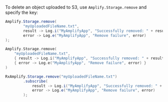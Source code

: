 To delete an object uploaded to S3, use `Amplify.Storage.remove` and specify the key:

<amplify-block-switcher>
<amplify-block name="Java">

```java
Amplify.Storage.remove(
        "myUploadedFileName.txt",
        result -> Log.i("MyAmplifyApp", "Successfully removed: " + result.getKey()),
        error -> Log.e("MyAmplifyApp", "Remove failure", error)
);
```

</amplify-block>
<amplify-block name="Kotlin">

```kotlin
Amplify.Storage.remove(
    "myUploadedFileName.txt",
    { result -> Log.i("MyAmplifyApp", "Successfully removed: " + result.getKey()) },
    { error -> Log.e("MyAmplifyApp", "Remove failure", error) }
)
```

</amplify-block>
<amplify-block name="RxJava">

```java
RxAmplify.Storage.remove("myUploadedFileName.txt")
        .subscribe(
            result -> Log.i("MyAmplifyApp", "Successfully removed: " + result.getKey()),
            error -> Log.e("MyAmplifyApp", "Remove failure", error)
        );
```

</amplify-block>
</amplify-block-switcher>